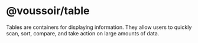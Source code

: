 # @voussoir/table

Tables are containers for displaying information. They allow users to quickly
scan, sort, compare, and take action on large amounts of data.
